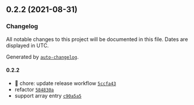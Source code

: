 ## 0.2.2 (2021-08-31)

### Changelog

All notable changes to this project will be documented in this file. Dates are displayed in UTC.

Generated by [`auto-changelog`](https://github.com/CookPete/auto-changelog).

#### 0.2.2

- :construction: chore: update release workflow [`5ccfa43`](https://github.com/linbudu599/JSON2TypeGraphQLClass/commit/5ccfa43994a949dd89c1582f191f438312a0240d)
- refactor [`584830a`](https://github.com/linbudu599/JSON2TypeGraphQLClass/commit/584830a263349b6db7653470e9439a70baae150d)
- support array entry [`c90a5a5`](https://github.com/linbudu599/JSON2TypeGraphQLClass/commit/c90a5a57d3fa4fa2c9e8f68257c9d3aa8e8ea062)
